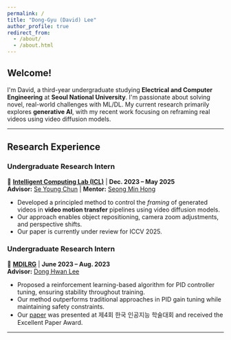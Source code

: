 ```yaml
---
permalink: /
title: "Dong-Gyu (David) Lee"
author_profile: true
redirect_from: 
  - /about/
  - /about.html
---
```


## **Welcome!**  
I'm David, a third-year undergraduate studying **Electrical and Computer Engineering** at **Seoul National University**. I'm passionate about solving novel, real-world challenges with ML/DL. My current research primarily explores **generative AI**, with my recent work focusing on reframing real videos using video diffusion models. 

---
## **Research Experience**  

### **Undergraduate Research Intern**  
📍 [**Intelligent Computing Lab (ICL)**](https://icl.snu.ac.kr) | **Dec. 2023 – May 2025**  
**Advisor:** [Se Young Chun](https://icl.snu.ac.kr/pi) | **Mentor:** [Seong Min Hong](https://smhongok.github.io/)  
- Developed a principled method to control the *framing* of generated videos in **video motion transfer** pipelines using video diffusion models.  
- Our approach enables object repositioning, camera zoom adjustments, and perspective shifts.  
- Our paper is currently under review for ICCV 2025.  

### **Undergraduate Research Intern**  
📍 [**MDILRG**](https://sites.google.com/site/donghwanleehome/home) | **June 2023 – Aug. 2023**  
**Advisor:** [Dong Hwan Lee](https://ee.kaist.ac.kr/professor/17375/)  
- Proposed a reinforcement learning-based algorithm for PID controller tuning, ensuring stability throughout training.  
- Our method outperforms traditional approaches in PID gain tuning while maintaining safety constraints.  
- Our [paper](https://www.dbpia.co.kr/journal/articleDetail?nodeId=NODE11554762) was presented at 제4회 한국 인공지능 학술대회 and received the Excellent Paper Award.  

---
